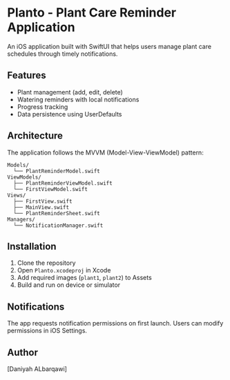 # Planto - Plant Care Reminder Application

An iOS application built with SwiftUI that helps users manage plant care schedules through timely notifications.


## Features

- Plant management (add, edit, delete)
- Watering reminders with local notifications
- Progress tracking
- Data persistence using UserDefaults

## Architecture

The application follows the MVVM (Model-View-ViewModel) pattern:
```
Models/
  └── PlantReminderModel.swift
ViewModels/
  ├── PlantReminderViewModel.swift
  └── FirstViewModel.swift
Views/
  ├── FirstView.swift
  ├── MainView.swift
  └── PlantReminderSheet.swift
Managers/
  └── NotificationManager.swift
```

## Installation

1. Clone the repository
2. Open `Planto.xcodeproj` in Xcode
3. Add required images (`plant1`, `plant2`) to Assets
4. Build and run on device or simulator



## Notifications

The app requests notification permissions on first launch. Users can modify permissions in iOS Settings.


## Author

[Daniyah ALbarqawi]
